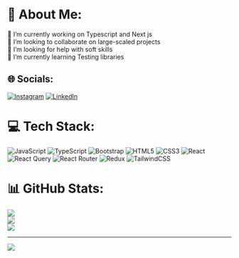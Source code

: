 # 💫 About Me:
🔭 I’m currently working on Typescript and Next js<br>👯 I’m looking to collaborate on large-scaled projects<br>🤝 I’m looking for help with soft skills<br>🌱 I’m currently learning Testing libraries


## 🌐 Socials:
[![Instagram](https://img.shields.io/badge/Instagram-%23E4405F.svg?logo=Instagram&logoColor=white)](https://instagram.com/Mahdiikgz) [![LinkedIn](https://img.shields.io/badge/LinkedIn-%230077B5.svg?logo=linkedin&logoColor=white)](https://linkedin.com/in/MahdiKgz) 

# 💻 Tech Stack:
![JavaScript](https://img.shields.io/badge/javascript-%23323330.svg?style=for-the-badge&logo=javascript&logoColor=%23F7DF1E) ![TypeScript](https://img.shields.io/badge/typescript-%23007ACC.svg?style=for-the-badge&logo=typescript&logoColor=white) ![Bootstrap](https://img.shields.io/badge/bootstrap-%238511FA.svg?style=for-the-badge&logo=bootstrap&logoColor=white) ![HTML5](https://img.shields.io/badge/html5-%23E34F26.svg?style=for-the-badge&logo=html5&logoColor=white) ![CSS3](https://img.shields.io/badge/css3-%231572B6.svg?style=for-the-badge&logo=css3&logoColor=white) ![React](https://img.shields.io/badge/react-%2320232a.svg?style=for-the-badge&logo=react&logoColor=%2361DAFB) ![React Query](https://img.shields.io/badge/-React%20Query-FF4154?style=for-the-badge&logo=react%20query&logoColor=white) ![React Router](https://img.shields.io/badge/React_Router-CA4245?style=for-the-badge&logo=react-router&logoColor=white) ![Redux](https://img.shields.io/badge/redux-%23593d88.svg?style=for-the-badge&logo=redux&logoColor=white) ![TailwindCSS](https://img.shields.io/badge/tailwindcss-%2338B2AC.svg?style=for-the-badge&logo=tailwind-css&logoColor=white)
# 📊 GitHub Stats:
![](https://github-readme-stats.vercel.app/api?username=MahdiKgz&theme=nord&hide_border=true&include_all_commits=true&count_private=false)<br/>
![](https://github-readme-streak-stats.herokuapp.com/?user=MahdiKgz&theme=nord&hide_border=true)<br/>
![](https://github-readme-stats.vercel.app/api/top-langs/?username=MahdiKgz&theme=nord&hide_border=true&include_all_commits=true&count_private=false&layout=compact)

---
[![](https://visitcount.itsvg.in/api?id=MahdiKgz&icon=0&color=0)](https://visitcount.itsvg.in)

<!-- Proudly created with GPRM ( https://gprm.itsvg.in ) -->
